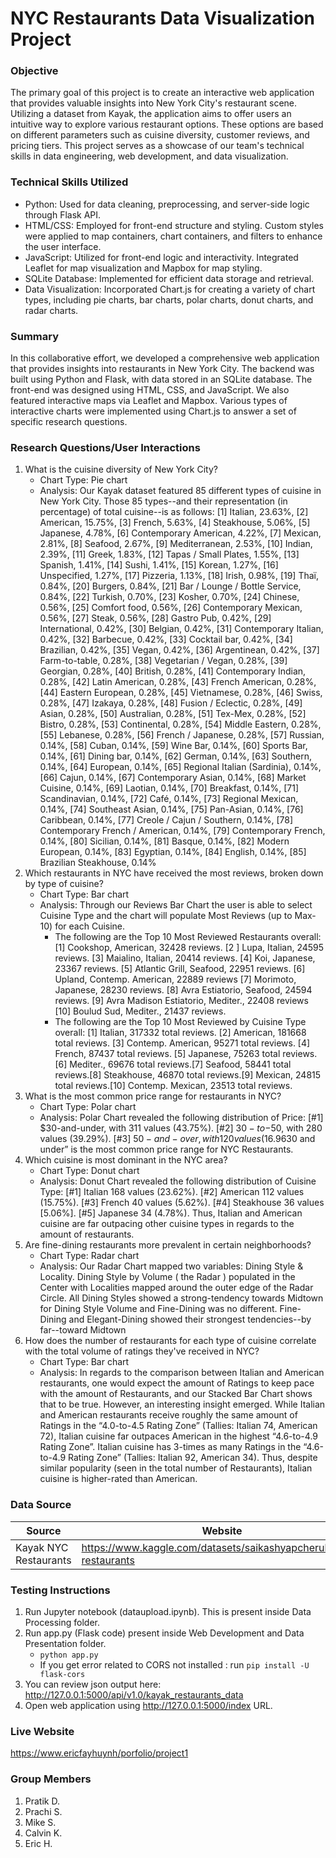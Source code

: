 # NYC Restaurants Data Visualization Project
### Objective
The primary goal of this project is to create an interactive web application that provides valuable insights into New York City's restaurant scene. Utilizing a dataset from Kayak, the application aims to offer users an intuitive way to explore various restaurant options. These options are based on different parameters such as cuisine diversity, customer reviews, and pricing tiers. This project serves as a showcase of our team's technical skills in data engineering, web development, and data visualization.

### Technical Skills Utilized
- Python: Used for data cleaning, preprocessing, and server-side logic through Flask API.
- HTML/CSS: Employed for front-end structure and styling. Custom styles were applied to map containers, chart containers, and filters to enhance the user interface.
- JavaScript: Utilized for front-end logic and interactivity. Integrated Leaflet for map visualization and Mapbox for map styling.
- SQLite Database: Implemented for efficient data storage and retrieval.
- Data Visualization: Incorporated Chart.js for creating a variety of chart types, including pie charts, bar charts, polar charts, donut charts, and radar charts.

### Summary
In this collaborative effort, we developed a comprehensive web application that provides insights into restaurants in New York City. The backend was built using Python and Flask, with data stored in an SQLite database. The front-end was designed using HTML, CSS, and JavaScript. We also featured interactive maps via Leaflet and Mapbox. Various types of interactive charts were implemented using Chart.js to answer a set of specific research questions.

### Research Questions/User Interactions
1. What is the cuisine diversity of New York City?
	- Chart Type: Pie chart
	- Analysis: Our Kayak dataset featured 85 different types of cuisine in New York City. Those 85 types--and their representation (in percentage) of total cuisine--is as follows:  [1] Italian, 23.63%, [2] American, 15.75%, [3] French, 5.63%, [4] Steakhouse, 5.06%, [5] Japanese, 4.78%, [6] Contemporary American, 4.22%, [7] Mexican, 2.81%, [8] Seafood, 2.67%, [9] Mediterranean, 2.53%, [10] Indian, 2.39%, [11] Greek, 1.83%, [12] Tapas / Small Plates, 1.55%, [13] Spanish, 1.41%, [14] Sushi, 1.41%, [15] Korean, 1.27%, [16] Unspecified, 1.27%, [17] Pizzeria, 1.13%, [18] Irish, 0.98%, [19] Thaï, 0.84%, [20] Burgers, 0.84%, [21] Bar / Lounge / Bottle Service, 0.84%, [22] Turkish, 0.70%, [23] Kosher, 0.70%, [24] Chinese, 0.56%, [25] Comfort food, 0.56%, [26] Contemporary Mexican, 0.56%, [27] Steak, 0.56%, [28] Gastro Pub, 0.42%, [29] International, 0.42%, [30] Belgian, 0.42%, [31] Contemporary Italian, 0.42%, [32] Barbecue, 0.42%, [33] Cocktail bar, 0.42%, [34] Brazilian, 0.42%, [35] Vegan, 0.42%, [36] Argentinean, 0.42%, [37] Farm-to-table, 0.28%, [38] Vegetarian / Vegan, 0.28%, [39] Georgian, 0.28%, [40] British, 0.28%, [41] Contemporary Indian, 0.28%, [42] Latin American, 0.28%, [43] French American, 0.28%, [44] Eastern European, 0.28%, [45] Vietnamese, 0.28%, [46] Swiss, 0.28%, [47] Izakaya, 0.28%, [48] Fusion / Eclectic, 0.28%, [49] Asian, 0.28%, [50] Australian, 0.28%, [51] Tex-Mex, 0.28%, [52] Bistro, 0.28%, [53] Continental, 0.28%, [54] Middle Eastern, 0.28%, [55] Lebanese, 0.28%, [56] French / Japanese, 0.28%, [57] Russian, 0.14%, [58] Cuban, 0.14%, [59] Wine Bar, 0.14%, [60] Sports Bar, 0.14%, [61] Dining bar, 0.14%, [62] German, 0.14%, [63] Southern, 0.14%, [64] European, 0.14%, [65] Regional Italian (Sardinia), 0.14%, [66] Cajun, 0.14%, [67] Contemporary Asian, 0.14%, [68] Market Cuisine, 0.14%, [69] Laotian, 0.14%, [70] Breakfast, 0.14%, [71] Scandinavian, 0.14%, [72] Café, 0.14%, [73] Regional Mexican, 0.14%, [74] Southeast Asian, 0.14%, [75] Pan-Asian, 0.14%, [76] Caribbean, 0.14%, [77] Creole / Cajun / Southern, 0.14%, [78] Contemporary French / American, 0.14%, [79] Contemporary French, 0.14%, [80] Sicilian, 0.14%, [81] Basque, 0.14%, [82] Modern European, 0.14%, [83] Egyptian, 0.14%, [84] English, 0.14%, [85] Brazilian Steakhouse, 0.14%
1. Which restaurants in NYC have received the most reviews, broken down by type of cuisine?
	- Chart Type: Bar chart
	- Analysis: Through our Reviews Bar Chart the user is able to select Cuisine Type and the chart will populate Most Reviews (up to Max-10) for each Cuisine.
		- The following are the Top 10 Most Reviewed Restaurants overall: [1] Cookshop, American, 32428 reviews. [2 ] Lupa, Italian, 24595 reviews. [3] Maialino, Italian, 20414 reviews. [4] Koi, Japanese, 23367 reviews. [5] Atlantic Grill, Seafood, 22951 reviews. [6] Upland, Contemp. American, 22889 reviews [7] Morimoto, Japanese, 28230 reviews. [8] Avra Estiatorio, Seafood, 24594 reviews. [9] Avra Madison Estiatorio, Mediter., 22408 reviews [10] Boulud Sud, Mediter., 21437 reviews.
		- The following are the Top 10 Most Reviewed by Cuisine Type overall: [1] Italian, 317332 total reviews. [2] American, 181668 total reviews. [3] Contemp. American, 95271 total reviews. [4] French, 87437 total reviews. [5] Japanese, 75263 total reviews. [6] Mediter., 69676 total reviews.[7] Seafood, 58441 total reviews.[8] Steakhouse, 46870 total reviews.[9] Mexican, 24815 total reviews.[10] Contemp. Mexican, 23513 total reviews.
1. What is the most common price range for restaurants in NYC?
	- Chart Type: Polar chart
	- Analysis: Polar Chart revealed the following distribution of Price: [#1] $30-and-under, with 311 values (43.75%). [#2] $30-to-$50, with 280 values (39.29%). [#3] $50-and-over, with 120 values (16.96%). Thus “$30 and under” is the most common price range for NYC Restaurants.
1. Which cuisine is most dominant in the NYC area?
	- Chart Type: Donut chart
	- Analysis: Donut Chart revealed the following distribution of Cuisine Type: [#1] Italian 168 values (23.62%). [#2] American 112 values (15.75%). [#3] French 40 values (5.62%). [#4] Steakhouse 36 values [5.06%]. [#5] Japanese 34 (4.78%). Thus, Italian and American cuisine are far outpacing other cuisine types in regards to the amount of restaurants.
1. Are fine-dining restaurants more prevalent in certain neighborhoods?
	- Chart Type: Radar chart
	- Analysis: Our Radar Chart mapped two variables: Dining Style & Locality. Dining Style by Volume ( the Radar ) populated in the Center with Localities mapped around the outer edge of the Radar Circle. All Dining Styles showed a strong-tendency towards Midtown for Dining Style Volume and Fine-Dining was no different. Fine-Dining and Elegant-Dining showed their strongest tendencies--by far--toward Midtown
1. How does the number of restaurants for each type of cuisine correlate with the total volume of ratings they've received in NYC?
	- Chart Type: Bar chart
	- Analysis: In regards to the comparison between Italian and American restaurants, one would expect the amount of Ratings to keep pace with the amount of Restaurants, and our Stacked Bar Chart shows that to be true. However, an interesting insight emerged. While Italian and American restaurants receive roughly the same amount of Ratings in the “4.0-to-4.5 Rating Zone” (Tallies: Italian 74, American 72), Italian cuisine far outpaces American in the highest “4.6-to-4.9 Rating Zone”. Italian cuisine has 3-times as many Ratings in the “4.6-to-4.9 Rating Zone” (Tallies: Italian 92, American 34). Thus, despite similar popularity (seen in the total number of Restaurants), Italian cuisine is higher-rated than American. 

### Data Source
|Source|Website|
|---|---|
|Kayak NYC Restaurants|https://www.kaggle.com/datasets/saikashyapcheruku/nyc-restaurants|

### Testing Instructions
1. Run Jupyter notebook (dataupload.ipynb). This is present inside Data Processing folder.
2. Run app.py (Flask code) present inside Web Development and Data Presentation folder.
   - `python app.py`
   - If you get error related to CORS not installed : run `pip install -U flask-cors`
4. You can review json output here: http://127.0.0.1:5000/api/v1.0/kayak_restaurants_data
5. Open web application using http://127.0.0.1:5000/index URL. 

### Live Website
https://www.ericfayhuynh/porfolio/project1

### Group Members

1. Pratik D.
1. Prachi S.
1. Mike S.
1. Calvin K.
1. Eric H.
